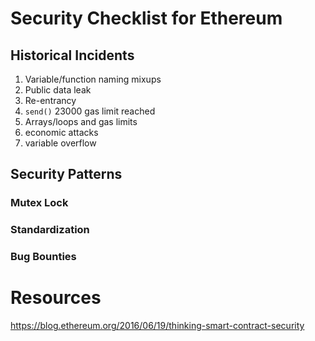 # Security Checklist for Ethereum
## Historical Incidents
1. Variable/function naming mixups  
2. Public data leak
3. Re-entrancy
4. `send()` 23000 gas limit reached
5. Arrays/loops and gas limits
6. economic attacks
7. variable overflow

## Security Patterns
### Mutex Lock
### Standardization
### Bug Bounties

# Resources
https://blog.ethereum.org/2016/06/19/thinking-smart-contract-security
